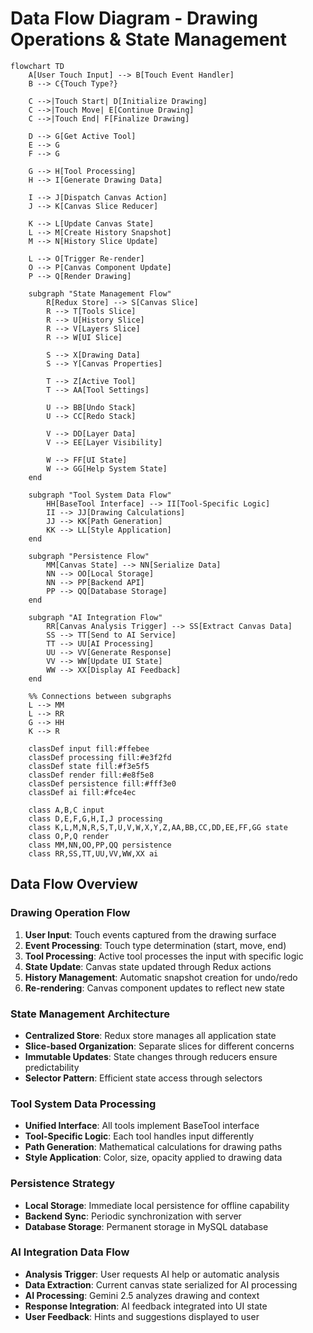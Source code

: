 # Data Flow Diagram - Drawing Operations & State Management

```mermaid
flowchart TD
    A[User Touch Input] --> B[Touch Event Handler]
    B --> C{Touch Type?}
    
    C -->|Touch Start| D[Initialize Drawing]
    C -->|Touch Move| E[Continue Drawing]
    C -->|Touch End| F[Finalize Drawing]
    
    D --> G[Get Active Tool]
    E --> G
    F --> G
    
    G --> H[Tool Processing]
    H --> I[Generate Drawing Data]
    
    I --> J[Dispatch Canvas Action]
    J --> K[Canvas Slice Reducer]
    
    K --> L[Update Canvas State]
    L --> M[Create History Snapshot]
    M --> N[History Slice Update]
    
    L --> O[Trigger Re-render]
    O --> P[Canvas Component Update]
    P --> Q[Render Drawing]
    
    subgraph "State Management Flow"
        R[Redux Store] --> S[Canvas Slice]
        R --> T[Tools Slice]
        R --> U[History Slice]
        R --> V[Layers Slice]
        R --> W[UI Slice]
        
        S --> X[Drawing Data]
        S --> Y[Canvas Properties]
        
        T --> Z[Active Tool]
        T --> AA[Tool Settings]
        
        U --> BB[Undo Stack]
        U --> CC[Redo Stack]
        
        V --> DD[Layer Data]
        V --> EE[Layer Visibility]
        
        W --> FF[UI State]
        W --> GG[Help System State]
    end
    
    subgraph "Tool System Data Flow"
        HH[BaseTool Interface] --> II[Tool-Specific Logic]
        II --> JJ[Drawing Calculations]
        JJ --> KK[Path Generation]
        KK --> LL[Style Application]
    end
    
    subgraph "Persistence Flow"
        MM[Canvas State] --> NN[Serialize Data]
        NN --> OO[Local Storage]
        NN --> PP[Backend API]
        PP --> QQ[Database Storage]
    end
    
    subgraph "AI Integration Flow"
        RR[Canvas Analysis Trigger] --> SS[Extract Canvas Data]
        SS --> TT[Send to AI Service]
        TT --> UU[AI Processing]
        UU --> VV[Generate Response]
        VV --> WW[Update UI State]
        WW --> XX[Display AI Feedback]
    end
    
    %% Connections between subgraphs
    L --> MM
    L --> RR
    G --> HH
    K --> R
    
    classDef input fill:#ffebee
    classDef processing fill:#e3f2fd
    classDef state fill:#f3e5f5
    classDef render fill:#e8f5e8
    classDef persistence fill:#fff3e0
    classDef ai fill:#fce4ec
    
    class A,B,C input
    class D,E,F,G,H,I,J processing
    class K,L,M,N,R,S,T,U,V,W,X,Y,Z,AA,BB,CC,DD,EE,FF,GG state
    class O,P,Q render
    class MM,NN,OO,PP,QQ persistence
    class RR,SS,TT,UU,VV,WW,XX ai
```

## Data Flow Overview

### Drawing Operation Flow
1. **User Input**: Touch events captured from the drawing surface
2. **Event Processing**: Touch type determination (start, move, end)
3. **Tool Processing**: Active tool processes the input with specific logic
4. **State Update**: Canvas state updated through Redux actions
5. **History Management**: Automatic snapshot creation for undo/redo
6. **Re-rendering**: Canvas component updates to reflect new state

### State Management Architecture
- **Centralized Store**: Redux store manages all application state
- **Slice-based Organization**: Separate slices for different concerns
- **Immutable Updates**: State changes through reducers ensure predictability
- **Selector Pattern**: Efficient state access through selectors

### Tool System Data Processing
- **Unified Interface**: All tools implement BaseTool interface
- **Tool-Specific Logic**: Each tool handles input differently
- **Path Generation**: Mathematical calculations for drawing paths
- **Style Application**: Color, size, opacity applied to drawing data

### Persistence Strategy
- **Local Storage**: Immediate local persistence for offline capability
- **Backend Sync**: Periodic synchronization with server
- **Database Storage**: Permanent storage in MySQL database

### AI Integration Data Flow
- **Analysis Trigger**: User requests AI help or automatic analysis
- **Data Extraction**: Current canvas state serialized for AI processing
- **AI Processing**: Gemini 2.5 analyzes drawing and context
- **Response Integration**: AI feedback integrated into UI state
- **User Feedback**: Hints and suggestions displayed to user